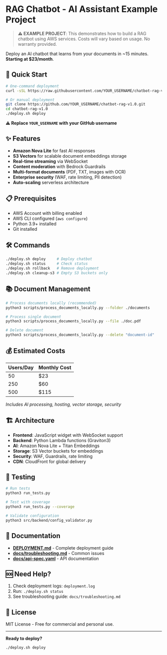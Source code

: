 # RAG Chatbot - AI Assistant Example Project

> **⚠️ EXAMPLE PROJECT**: This demonstrates how to build a RAG chatbot using AWS services. Costs will vary based on usage. No warranty provided.

Deploy an AI chatbot that learns from your documents in ~15 minutes. **Starting at $23/month**.

## 🚀 Quick Start

```bash
# One-command deployment
curl -sSL https://raw.githubusercontent.com/YOUR_USERNAME/chatbot-rag-v1.0/main/install.sh | bash

# Or manual deployment
git clone https://github.com/YOUR_USERNAME/chatbot-rag-v1.0.git
cd chatbot-rag-v1.0
./deploy.sh deploy
```

**⚠️ Replace `YOUR_USERNAME` with your GitHub username**

## ✨ Features

- **Amazon Nova Lite** for fast AI responses
- **S3 Vectors** for scalable document embeddings storage
- **Real-time streaming** via WebSocket
- **Content moderation** with Bedrock Guardrails
- **Multi-format documents** (PDF, TXT, images with OCR)
- **Enterprise security** (WAF, rate limiting, PII detection)
- **Auto-scaling** serverless architecture

## 📋 Prerequisites

- AWS Account with billing enabled
- AWS CLI configured (`aws configure`)
- Python 3.9+ installed
- Git installed

## 🛠️ Commands

```bash
./deploy.sh deploy     # Deploy chatbot
./deploy.sh status     # Check status
./deploy.sh rollback   # Remove deployment
./deploy.sh cleanup-s3 # Empty S3 buckets only
```

## 📚 Document Management

```bash
# Process documents locally (recommended)
python3 scripts/process_documents_locally.py --folder ./documents

# Process single document
python3 scripts/process_documents_locally.py --file ./doc.pdf

# Delete document
python3 scripts/process_documents_locally.py --delete "document-id"
```

## 💰 Estimated Costs

| Users/Day | Monthly Cost |
|-----------|--------------|
| 50        | $23          |
| 250       | $60          |
| 500       | $115         |

*Includes AI processing, hosting, vector storage, security*

## 🏗️ Architecture

- **Frontend**: JavaScript widget with WebSocket support
- **Backend**: Python Lambda functions (Graviton3)
- **AI**: Amazon Nova Lite + Titan Embeddings
- **Storage**: S3 Vector buckets for embeddings
- **Security**: WAF, Guardrails, rate limiting
- **CDN**: CloudFront for global delivery

## 🧪 Testing

```bash
# Run tests
python3 run_tests.py

# Test with coverage
python3 run_tests.py --coverage

# Validate configuration
python3 src/backend/config_validator.py
```

## 📖 Documentation

- **[DEPLOYMENT.md](DEPLOYMENT.md)** - Complete deployment guide
- **[docs/troubleshooting.md](docs/troubleshooting.md)** - Common issues
- **[docs/api-spec.yaml](docs/api-spec.yaml)** - API documentation

## 🆘 Need Help?

1. Check deployment logs: `deployment.log`
2. Run: `./deploy.sh status`
3. See troubleshooting guide: `docs/troubleshooting.md`

## 📄 License

MIT License - Free for commercial and personal use.

---

**Ready to deploy?**
```bash
./deploy.sh deploy
```
